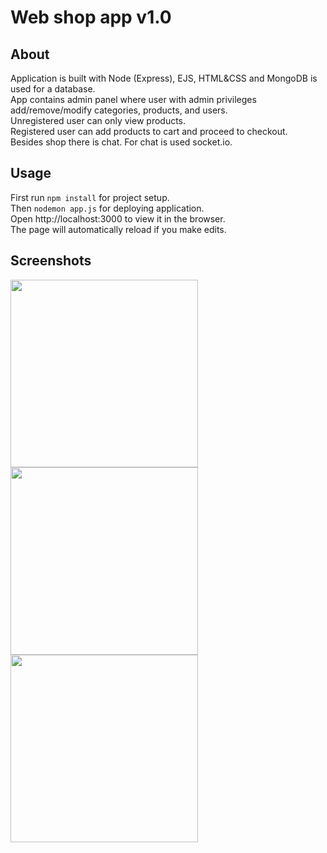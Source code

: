 # Web shop app v1.0
## About
Application is built with Node (Express), EJS, HTML&CSS and MongoDB is used for a database.   
App contains admin panel where user with admin privileges add/remove/modify categories, products, and users.  
Unregistered user can only view products.  
Registered user can add products to cart and proceed to checkout.  
Besides shop there is chat. For chat is used socket.io.  
## Usage
First run `npm install` for project setup.  
Then `nodemon app.js` for deploying application.  
Open http://localhost:3000 to view it in the browser.  
The page will automatically reload if you make edits.  
## Screenshots
<a href="https://i.imgur.com/RKeBa0b.png"><img src="https://i.imgur.com/RKeBa0b.png" align="left" height="300" width="300" ></a>
<a href="https://i.imgur.com/DfNu17i.png"><img src="https://i.imgur.com/DfNu17i.png" align="left" height="300" width="300" ></a>
<a href="https://i.imgur.com/r6TRBd2.png"><img src="https://i.imgur.com/r6TRBd2.png" align="left" height="300" width="300" ></a>
